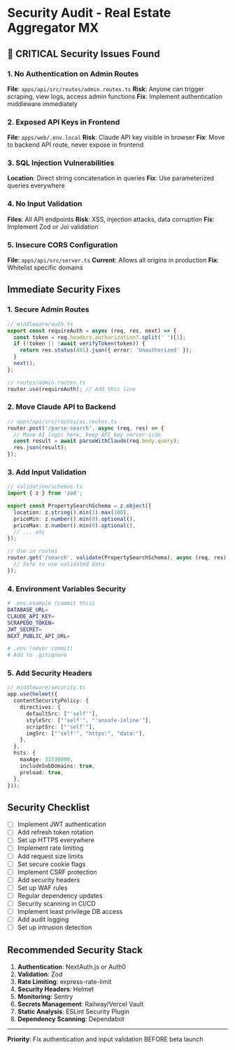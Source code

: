 # Security Audit - Real Estate Aggregator MX

## 🚨 CRITICAL Security Issues Found

### 1. **No Authentication on Admin Routes**
**File**: `apps/api/src/routes/admin.routes.ts`
**Risk**: Anyone can trigger scraping, view logs, access admin functions
**Fix**: Implement authentication middleware immediately

### 2. **Exposed API Keys in Frontend**
**File**: `apps/web/.env.local`
**Risk**: Claude API key visible in browser
**Fix**: Move to backend API route, never expose in frontend

### 3. **SQL Injection Vulnerabilities**
**Location**: Direct string concatenation in queries
**Fix**: Use parameterized queries everywhere

### 4. **No Input Validation**
**Files**: All API endpoints
**Risk**: XSS, injection attacks, data corruption
**Fix**: Implement Zod or Joi validation

### 5. **Insecure CORS Configuration**
**File**: `apps/api/src/server.ts`
**Current**: Allows all origins in production
**Fix**: Whitelist specific domains

## Immediate Security Fixes

### 1. Secure Admin Routes
```typescript
// middleware/auth.ts
export const requireAuth = async (req, res, next) => {
  const token = req.headers.authorization?.split(' ')[1];
  if (!token || !await verifyToken(token)) {
    return res.status(401).json({ error: 'Unauthorized' });
  }
  next();
};

// routes/admin.routes.ts
router.use(requireAuth); // Add this line
```

### 2. Move Claude API to Backend
```typescript
// apps/api/src/routes/ai.routes.ts
router.post('/parse-search', async (req, res) => {
  // Move AI logic here, keep API key server-side
  const result = await parseWithClaude(req.body.query);
  res.json(result);
});
```

### 3. Add Input Validation
```typescript
// validation/schemas.ts
import { z } from 'zod';

export const PropertySearchSchema = z.object({
  location: z.string().min(1).max(100),
  priceMin: z.number().min(0).optional(),
  priceMax: z.number().min(0).optional(),
  // ... etc
});

// Use in routes
router.get('/search', validate(PropertySearchSchema), async (req, res) => {
  // Safe to use validated data
});
```

### 4. Environment Variables Security
```bash
# .env.example (commit this)
DATABASE_URL=
CLAUDE_API_KEY=
SCRAPEDO_TOKEN=
JWT_SECRET=
NEXT_PUBLIC_API_URL=

# .env (never commit)
# Add to .gitignore
```

### 5. Add Security Headers
```typescript
// middleware/security.ts
app.use(helmet({
  contentSecurityPolicy: {
    directives: {
      defaultSrc: ["'self'"],
      styleSrc: ["'self'", "'unsafe-inline'"],
      scriptSrc: ["'self'"],
      imgSrc: ["'self'", "https:", "data:"],
    },
  },
  hsts: {
    maxAge: 31536000,
    includeSubDomains: true,
    preload: true,
  },
}));
```

## Security Checklist

- [ ] Implement JWT authentication
- [ ] Add refresh token rotation
- [ ] Set up HTTPS everywhere
- [ ] Implement rate limiting
- [ ] Add request size limits
- [ ] Set secure cookie flags
- [ ] Implement CSRF protection
- [ ] Add security headers
- [ ] Set up WAF rules
- [ ] Regular dependency updates
- [ ] Security scanning in CI/CD
- [ ] Implement least privilege DB access
- [ ] Add audit logging
- [ ] Set up intrusion detection

## Recommended Security Stack

1. **Authentication**: NextAuth.js or Auth0
2. **Validation**: Zod
3. **Rate Limiting**: express-rate-limit
4. **Security Headers**: Helmet
5. **Monitoring**: Sentry
6. **Secrets Management**: Railway/Vercel Vault
7. **Static Analysis**: ESLint Security Plugin
8. **Dependency Scanning**: Dependabot

---

**Priority**: Fix authentication and input validation BEFORE beta launch